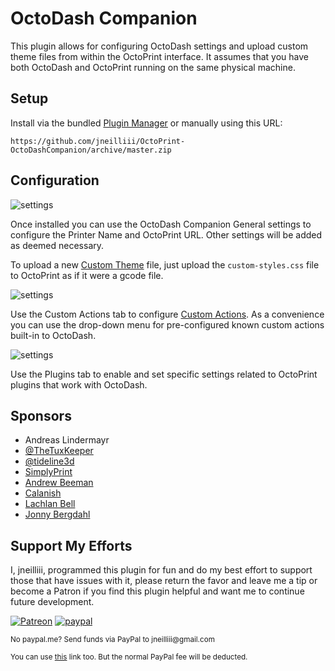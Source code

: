# OctoDash Companion

This plugin allows for configuring OctoDash settings and upload custom theme files from within the OctoPrint interface. It assumes that you have both OctoDash and OctoPrint running on the same physical machine.

## Setup

Install via the bundled [Plugin Manager](https://docs.octoprint.org/en/master/bundledplugins/pluginmanager.html)
or manually using this URL:

    https://github.com/jneilliii/OctoPrint-OctoDashCompanion/archive/master.zip

## Configuration

![settings](screenshot_settings_general.png)

Once installed you can use the OctoDash Companion General settings to configure the Printer Name and OctoPrint URL. Other settings will be added as deemed necessary.

To upload a new [Custom Theme](https://github.com/UnchartedBull/OctoDash/wiki/Custom-Styles) file, just upload the `custom-styles.css` file to OctoPrint as if it were a gcode file.

![settings](screenshot_settings_custom_actions.png)

Use the Custom Actions tab to configure [Custom Actions](https://github.com/UnchartedBull/OctoDash/wiki/Custom-Actions). As a convenience you can use the drop-down menu for pre-configured known custom actions built-in to OctoDash.

![settings](screenshot_settings_plugins.png)

Use the Plugins tab to enable and set specific settings related to OctoPrint plugins that work with OctoDash.

## Sponsors
- Andreas Lindermayr
- [@TheTuxKeeper](https://github.com/thetuxkeeper)
- [@tideline3d](https://github.com/tideline3d/)
- [SimplyPrint](https://simplyprint.io/)
- [Andrew Beeman](https://github.com/Kiendeleo)
- [Calanish](https://github.com/calanish)
- [Lachlan Bell](https://lachy.io/)
- [Jonny Bergdahl](https://github.com/bergdahl)
## Support My Efforts
I, jneilliii, programmed this plugin for fun and do my best effort to support those that have issues with it, please return the favor and leave me a tip or become a Patron if you find this plugin helpful and want me to continue future development.

[![Patreon](patreon-with-text-new.png)](https://www.patreon.com/jneilliii) [![paypal](paypal-with-text.png)](https://paypal.me/jneilliii)

<small>No paypal.me? Send funds via PayPal to jneilliii&#64;gmail&#46;com

You can use [this](https://www.paypal.com/cgi-bin/webscr?cmd=_xclick&business=jneilliii@gmail.com) link too. But the normal PayPal fee will be deducted.
</small>
